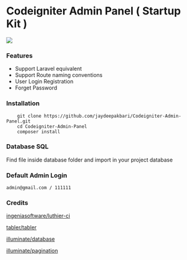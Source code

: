 # Codeigniter Admin Panel ( Startup Kit )

[![](https://user-images.githubusercontent.com/6220995/72037880-95b78580-32c5-11ea-994c-8165e8a717e6.png)](https://user-images.githubusercontent.com/6220995/72037880-95b78580-32c5-11ea-994c-8165e8a717e6.png)

### Features

- Support Laravel equivalent
- Support Route naming conventions 
- User Login Registration
- Forget Password 


### Installation  

        git clone https://github.com/jaydeepakbari/Codeigniter-Admin-Panel.git
        cd Codeigniter-Admin-Panel
        composer install

### Database SQL

Find file inside database folder and import in your project database

### Default Admin Login
`admin@gmail.com / 111111`

### Credits
[ingeniasoftware/luthier-ci](https://github.com/ingeniasoftware/luthier-ci "ingeniasoftware/luthier-ci")

[tabler/tabler](https://github.com/tabler/tabler "tabler/tabler")

[illuminate/database](https://github.com/illuminate/database "illuminate/database")

[illuminate/pagination](https://github.com/illuminate/pagination "illuminate/pagination")